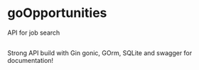 # goOpportunities
API for job search

##
Strong API build with Gin gonic, GOrm, SQLite and swagger for documentation!
